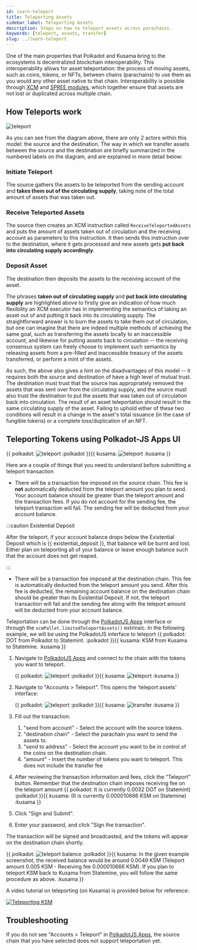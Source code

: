 ```yaml
---
id: learn-teleport
title: Teleporting Assets
sidebar_label: Teleporting Assets
description: Steps on how to teleport assets across parachains.
keywords: [teleport, assets, transfer]
slug: ../learn-teleport
---
```


One of the main properties that Polkadot and Kusama bring to the ecosystems is decentralized
blockchain interoperability. This interoperability allows for asset teleportation: the process of
moving assets, such as coins, tokens, or NFTs, between chains (parachains) to use them as you would
any other asset native to that chain. Interoperability is possible through [XCM][] and [SPREE
modules][], which together ensure that assets are not lost or duplicated across multiple chain.

## How Teleports work

![teleport](../assets/statemint/teleport-asset.png)

As you can see from the diagram above, there are only 2 actors within this model: the source and the destination.
The way in which we transfer assets between the source and the destination are briefly summarized in the numbered 
labels on the diagram, and are explained in more detail below:

### Initiate Teleport

The source gathers the assets to be teleported from the sending account and **takes them out of the circulating supply**, 
taking note of the total amount of assets that was taken out.

### Receive Teleported Assets

The source then creates an XCM instruction called `ReceiveTeleportedAssets` and puts the amount of assets taken out of 
circulation and the receiving account as parameters to this instruction. It then sends this instruction over to the 
destination, where it gets processed and new assets gets **put back into circulating supply accordingly**.

### Deposit Asset

The destination then deposits the assets to the receiving account of the asset.

The phrases **taken out of circulating supply** and **put back into circulating supply** are highlighted above to firstly give 
an indication of how much flexibility an XCM executor has in implementing the semantics of taking an asset out of and 
putting it back into its circulating supply. The straightforward answer is to burn the assets to take them out of 
circulation, but one can imagine that there are indeed multiple methods of achieving the same goal, such as transferring 
the assets locally to an inaccessible account, and likewise for putting assets back to circulation -- the receiving 
consensus system can freely choose to implement such semantics by releasing assets from a pre-filled and inaccessible 
treasury of the assets transferred, or perform a mint of the assets.

As such, the above also gives a hint on the disadvantages of this model -- it requires both the source and destination 
of have a high level of mutual trust. The destination must trust that the source has appropriately removed the assets 
that was sent over from the circulating supply, and the source must also trust the destination to put the assets that 
was taken out of circulation back into circulation. The result of an asset teleportation should result in the same 
circulating supply of the asset. Failing to uphold either of these two conditions will result in a change in the asset's 
total issuance (in the case of fungible tokens) or a complete loss/duplication of an NFT.


## Teleporting Tokens using Polkadot-JS Apps UI

{{ polkadot: ![teleport](../assets/Teleport-DOT-Statemint.png) :polkadot }}{{ kusama: ![teleport](../assets/kusama/KSM-teleport-small.png) :kusama }}


Here are a couple of things that you need to understand before submitting a teleport transaction

- There will be a transaction fee imposed on the source chain. This fee is **not** automatically
  deducted from the teleport amount you plan to send. Your account balance should be greater than
  the teleport amount and the transaction fees. If you do not account for the sending fee, the
  teleport transaction will fail. The sending fee will be deducted from your account balance.

:::caution Existential Deposit

  After the teleport, if your account balance drops below the Existential Deposit which is 
{{ existential_deposit }}, that balance will be burnt and lost. Either plan on teleporting all of 
  your balance or leave enough balance such that the account does not get reaped.
  
:::

- There will be a transaction fee imposed at the destination chain. This fee is automatically
  deducted from the teleport amount you send. After this fee is deducted, the remaining account
  balance on the destination chain should be greater than its Existential Deposit. If not, the
  teleport transaction will fail and the sending fee along with the teleport amount will be deducted
  from your account balance.

Teleportation can be done through the [PolkadotJS Apps] interface or through the
`xcmPallet.limitedTeleportAssets()` extrinsic. In the following example, we will be using the
PolkadotJS interface to teleport {{ polkadot: DOT from Polkadot to Statemint. :polkadot }}{{ kusama: KSM from Kusama to Statemine. :kusama }}

1. Navigate to [PolkadotJS Apps] and connect to the chain with the tokens you want to teleport.

   {{ polkadot: ![teleport](../assets/statemint/Statemint-Teleport-1.png) :polkadot }}{{ kusama: ![teleport](../assets/kusama/KSM-Teleport-Kusama.png) :kusama }}
   
2. Navigate to "Accounts > Teleport". This opens the 'teleport assets' interface:

   {{ polkadot: ![teleport](../assets/statemint/Statemint-Teleport-2.png) :polkadot }}{{ kusama: ![transfer](../assets/kusama/ksm-teleport-apps.png) :kusama }}

3. Fill out the transaction:
   1. "send from account" - Select the account with the source tokens.
   2. "destination chain" - Select the parachain you want to send the assets to.
   3. "send to address" - Select the account you want to be in control of the coins on the
      destination chain.
   4. "amount" - Insert the number of tokens you want to teleport. This does not include the
      transfer fee
4. After reviewing the transaction information and fees, click the "Teleport" button. Remember that
   the destination chain imposes receiving fee on the teleport amount {{ polkadot: It is currently 0.0032 DOT on
   Statemint) :polkadot }}{{ kusama: (It is currently 0.000010666 KSM on
   Statemine) :kusama }}
5. Click "Sign and Submit".
6. Enter your password, and click "Sign the transaction".

The transaction will be signed and broadcasted, and the tokens will appear on the destination chain
shortly. 

{{ polkadot: ![teleport balance](../assets/statemint/Statemint-Teleport-3.png)  :polkadot }}{{ kusama: In the given example screenshot, the received balance would be around 0.0049 KSM (Teleport amount
0.005 KSM - Receiving fee 0.000010666 KSM). If you plan to teleport KSM back to Kusama from Statemine, you
will follow the same procedure as above. :kusama }}

A video tutorial on teleporting (on Kusama) is provided below for reference:

[![Teleporting KSM](https://img.youtube.com/vi/PGyDpH2kad8/0.jpg)](https://youtu.be/PGyDpH2kad8)

## Troubleshooting

If you do not see "Accounts > Teleport" in [PolkadotJS Apps], the source chain that you have
selected does not support teleportation yet.

[polkadotjs apps]: https://polkadot.js.org/apps/
[xcm]: learn-cross-consensus.md
[spree modules]: learn-spree.md
